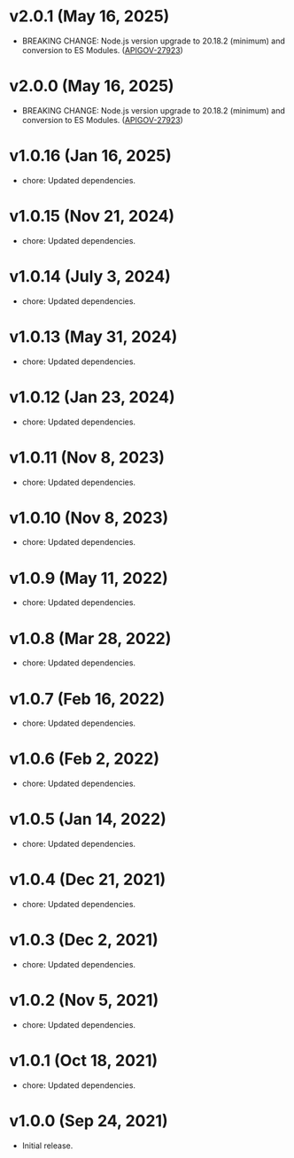 # v2.0.1 (May 16, 2025)

- BREAKING CHANGE: Node.js version upgrade to 20.18.2 (minimum) and conversion to ES Modules.
  ([APIGOV-27923](https://jira.axway.com/browse/APIGOV-29723))

# v2.0.0 (May 16, 2025)

- BREAKING CHANGE: Node.js version upgrade to 20.18.2 (minimum) and conversion to ES Modules.
  ([APIGOV-27923](https://jira.axway.com/browse/APIGOV-29723))

# v1.0.16 (Jan 16, 2025)

- chore: Updated dependencies.

# v1.0.15 (Nov 21, 2024)

- chore: Updated dependencies.

# v1.0.14 (July 3, 2024)

- chore: Updated dependencies.

# v1.0.13 (May 31, 2024)

- chore: Updated dependencies.

# v1.0.12 (Jan 23, 2024)

- chore: Updated dependencies.

# v1.0.11 (Nov 8, 2023)

- chore: Updated dependencies.

# v1.0.10 (Nov 8, 2023)

- chore: Updated dependencies.

# v1.0.9 (May 11, 2022)

- chore: Updated dependencies.

# v1.0.8 (Mar 28, 2022)

- chore: Updated dependencies.

# v1.0.7 (Feb 16, 2022)

- chore: Updated dependencies.

# v1.0.6 (Feb 2, 2022)

- chore: Updated dependencies.

# v1.0.5 (Jan 14, 2022)

- chore: Updated dependencies.

# v1.0.4 (Dec 21, 2021)

- chore: Updated dependencies.

# v1.0.3 (Dec 2, 2021)

- chore: Updated dependencies.

# v1.0.2 (Nov 5, 2021)

- chore: Updated dependencies.

# v1.0.1 (Oct 18, 2021)

- chore: Updated dependencies.

# v1.0.0 (Sep 24, 2021)

- Initial release.
